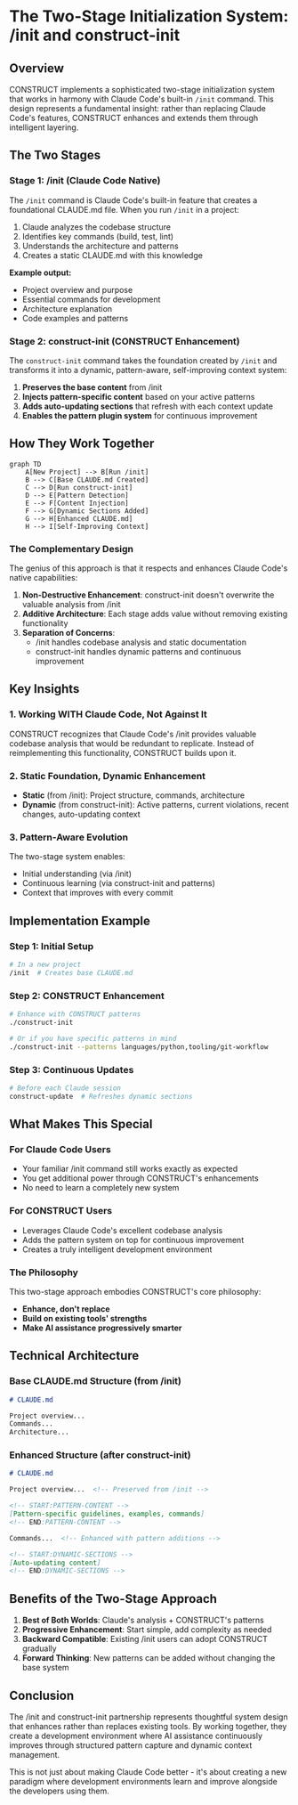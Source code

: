 # The Two-Stage Initialization System: /init and construct-init

## Overview

CONSTRUCT implements a sophisticated two-stage initialization system that works in harmony with Claude Code's built-in `/init` command. This design represents a fundamental insight: rather than replacing Claude Code's features, CONSTRUCT enhances and extends them through intelligent layering.

## The Two Stages

### Stage 1: /init (Claude Code Native)
The `/init` command is Claude Code's built-in feature that creates a foundational CLAUDE.md file. When you run `/init` in a project:

1. Claude analyzes the codebase structure
2. Identifies key commands (build, test, lint)
3. Understands the architecture and patterns
4. Creates a static CLAUDE.md with this knowledge

**Example output:**
- Project overview and purpose
- Essential commands for development
- Architecture explanation
- Code examples and patterns

### Stage 2: construct-init (CONSTRUCT Enhancement)
The `construct-init` command takes the foundation created by `/init` and transforms it into a dynamic, pattern-aware, self-improving context system:

1. **Preserves the base content** from /init
2. **Injects pattern-specific content** based on your active patterns
3. **Adds auto-updating sections** that refresh with each context update
4. **Enables the pattern plugin system** for continuous improvement

## How They Work Together

```mermaid
graph TD
    A[New Project] --> B[Run /init]
    B --> C[Base CLAUDE.md Created]
    C --> D[Run construct-init]
    D --> E[Pattern Detection]
    E --> F[Content Injection]
    F --> G[Dynamic Sections Added]
    G --> H[Enhanced CLAUDE.md]
    H --> I[Self-Improving Context]
```

### The Complementary Design

The genius of this approach is that it respects and enhances Claude Code's native capabilities:

1. **Non-Destructive Enhancement**: construct-init doesn't overwrite the valuable analysis from /init
2. **Additive Architecture**: Each stage adds value without removing existing functionality
3. **Separation of Concerns**: 
   - /init handles codebase analysis and static documentation
   - construct-init handles dynamic patterns and continuous improvement

## Key Insights

### 1. Working WITH Claude Code, Not Against It
CONSTRUCT recognizes that Claude Code's /init provides valuable codebase analysis that would be redundant to replicate. Instead of reimplementing this functionality, CONSTRUCT builds upon it.

### 2. Static Foundation, Dynamic Enhancement
- **Static** (from /init): Project structure, commands, architecture
- **Dynamic** (from construct-init): Active patterns, current violations, recent changes, auto-updating context

### 3. Pattern-Aware Evolution
The two-stage system enables:
- Initial understanding (via /init)
- Continuous learning (via construct-init and patterns)
- Context that improves with every commit

## Implementation Example

### Step 1: Initial Setup
```bash
# In a new project
/init  # Creates base CLAUDE.md
```

### Step 2: CONSTRUCT Enhancement
```bash
# Enhance with CONSTRUCT patterns
./construct-init

# Or if you have specific patterns in mind
./construct-init --patterns languages/python,tooling/git-workflow
```

### Step 3: Continuous Updates
```bash
# Before each Claude session
construct-update  # Refreshes dynamic sections
```

## What Makes This Special

### For Claude Code Users
- Your familiar /init command still works exactly as expected
- You get additional power through CONSTRUCT's enhancements
- No need to learn a completely new system

### For CONSTRUCT Users
- Leverages Claude Code's excellent codebase analysis
- Adds the pattern system on top for continuous improvement
- Creates a truly intelligent development environment

### The Philosophy
This two-stage approach embodies CONSTRUCT's core philosophy:
- **Enhance, don't replace**
- **Build on existing tools' strengths**
- **Make AI assistance progressively smarter**

## Technical Architecture

### Base CLAUDE.md Structure (from /init)
```markdown
# CLAUDE.md

Project overview...
Commands...
Architecture...
```

### Enhanced Structure (after construct-init)
```markdown
# CLAUDE.md

Project overview...  <!-- Preserved from /init -->

<!-- START:PATTERN-CONTENT -->
[Pattern-specific guidelines, examples, commands]
<!-- END:PATTERN-CONTENT -->

Commands...  <!-- Enhanced with pattern additions -->

<!-- START:DYNAMIC-SECTIONS -->
[Auto-updating content]
<!-- END:DYNAMIC-SECTIONS -->
```

## Benefits of the Two-Stage Approach

1. **Best of Both Worlds**: Claude's analysis + CONSTRUCT's patterns
2. **Progressive Enhancement**: Start simple, add complexity as needed
3. **Backward Compatible**: Existing /init users can adopt CONSTRUCT gradually
4. **Forward Thinking**: New patterns can be added without changing the base system

## Conclusion

The /init and construct-init partnership represents thoughtful system design that enhances rather than replaces existing tools. By working together, they create a development environment where AI assistance continuously improves through structured pattern capture and dynamic context management.

This is not just about making Claude Code better - it's about creating a new paradigm where development environments learn and improve alongside the developers using them.